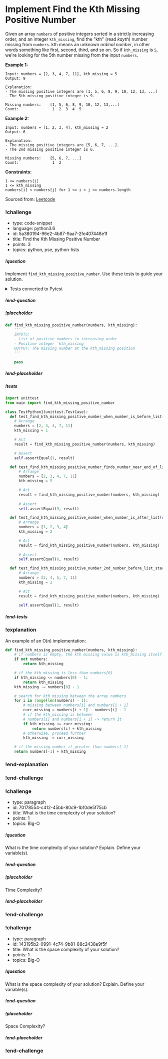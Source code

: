 # Implement Find the Kth Missing Positive Number

Given an array `numbers` of positive integers sorted in a strictly increasing order, and an integer `kth_missing`, find the "kth" (read _kayth_) number missing from `numbers`. kth means an unknown _ordinal number_, in other words something like first, second, third, and so on. So if `kth_missing` is `5`, we're looking for the 5th number missing from the input `numbers`.

**Example 1:**
```
Input: numbers = [2, 3, 4, 7, 11], kth_missing = 5
Output: 9

Explanation: 
- The missing positive integers are [1, 5, 6, 8, 9, 10, 12, 13, ...]
- The 5th missing positive integer is 9.

Missing numbers:    [1, 5, 6, 8, 9, 10, 12, 13,...]
Count:               1  2  3  4  5
```

**Example 2:**
```
Input: numbers = [1, 2, 3, 4], kth_missing = 2
Output: 6

Explanation: 
- The missing positive integers are [5, 6, 7, ...]. 
- The 2nd missing positive integer is 6.

Missing numbers:    [5, 6, 7, ...]
Count:               1  2
``` 

**Constraints:**
```
1 <= numbers[i]
1 <= kth_missing
numbers[i] < numbers[j] for 1 <= i < j <= numbers.length
```

Sourced from:  [Leetcode](https://leetcode.com/problems/kth-missing-positive-number/)

<!-- prettier-ignore-start -->
### !challenge
* type: code-snippet
* language: python3.6
* id: 5a380194-96e2-4b87-9aa7-2fe407448e1f
* title: Find the Kth Missing Positive Number
* points: 3
* topics: python, pse, python-lists
##### !question

Implement `find_kth_missing_positive_number`. Use these tests to guide your solution.

<details>
  <summary>Tests converted to Pytest</summary>

  ```python
  def test_find_kth_missing_positive_number_when_number_is_before_list():
      # Arrange
      numbers = [2, 3, 4, 7, 11]
      kth_missing = 1

      # Act
      result = find_kth_missing_positive_number(numbers, kth_missing)

      # Assert
      assert result == 1

  def test_find_kth_missing_positive_number_finds_number_near_end_of_list():
      # Arrange
      numbers = [2, 3, 4, 7, 11]
      kth_missing = 5

      # Act
      result = find_kth_missing_positive_number(numbers, kth_missing)
      
      # Assert
      assert result == 9

  def test_find_kth_missing_positive_number_when_number_is_after_list():
      # Arrange
      numbers = [1, 2, 3, 4]
      kth_missing = 2

      # Act
      result = find_kth_missing_positive_number(numbers, kth_missing)
      
      # Assert
      assert result == 6 

  def test_find_kth_missing_positive_number_2nd_number_before_list_starts():
      # Arrange
      numbers = [3, 4, 5, 7, 11]
      kth_missing = 2

      # Act
      result = find_kth_missing_positive_number(numbers, kth_missing)
      
      assert result == 2
  ```

</details>

##### !end-question
##### !placeholder

```python
def find_kth_missing_positive_number(numbers, kth_missing):
    '''
    INPUTS: 
    - List of positive numbers in increasing order 
    - Positive integer `kth_missing`
    OUTPUT: The missing number at the kth_missing position
    '''

    pass
```

##### !end-placeholder

##### !tests

```py
import unittest
from main import find_kth_missing_positive_number

class TestPython1(unittest.TestCase):
  def test_find_kth_missing_positive_number_when_number_is_before_list(self):
    # Arrange
    numbers = [2, 3, 4, 7, 11]
    kth_missing = 1

    # Act
    result = find_kth_missing_positive_number(numbers, kth_missing)

    # Assert
    self.assertEqual(1, result)

  def test_find_kth_missing_positive_number_finds_number_near_end_of_list(self):
      # Arrange
      numbers = [2, 3, 4, 7, 11]
      kth_missing = 5

      # Act
      result = find_kth_missing_positive_number(numbers, kth_missing)
      
      # Assert
      self.assertEqual(9, result)

  def test_find_kth_missing_positive_number_when_number_is_after_list(self):
      # Arrange
      numbers = [1, 2, 3, 4]
      kth_missing = 2

      # Act
      result = find_kth_missing_positive_number(numbers, kth_missing)
      
      # Assert
      self.assertEqual(6, result)

  def test_find_kth_missing_positive_number_2nd_number_before_list_starts(self):
      # Arrange
      numbers = [3, 4, 5, 7, 11]
      kth_missing = 2

      # Act
      result = find_kth_missing_positive_number(numbers, kth_missing)
      
      self.assertEqual(2, result)

```

##### !end-tests
### !explanation

An example of an O(n) implementation:

```python
def find_kth_missing_positive_number(numbers, kth_missing):
    # if numbers is empty, the kth missing value is kth_missing itself
    if not numbers:
        return kth_missing

    # if the kth_missing is less than numbers[0]
    if kth_missing <= numbers[0] - 1:
        return kth_missing
    kth_missing -= numbers[0] - 1

    # search for kth_missing between the array numbers
    for i in range(len(numbers) - 1):
        # missing between numbers[i] and numbers[i + 1]
        curr_missing = numbers[i + 1] - numbers[i] - 1
        # if the kth_missing is between
        # numbers[i] and numbers[i + 1] -> return it
        if kth_missing <= curr_missing:
            return numbers[i] + kth_missing
        # otherwise, proceed further
        kth_missing -= curr_missing

    # if the missing number if greater than numbers[-1]
    return numbers[-1] + kth_missing
```

### !end-explanation
### !end-challenge
<!-- prettier-ignore-end -->

<!-- prettier-ignore-start -->
### !challenge
* type: paragraph
* id: 70178554-c412-45bb-80c9-1b10de5f75cb
* title: What is the time complexity of your solution?
* points: 1
* topics: Big-O
##### !question

What is the time complexity of your solution? Explain. Define your variable(s).

##### !end-question
##### !placeholder

Time Complexity?

##### !end-placeholder
### !end-challenge
<!-- prettier-ignore-end -->

<!-- prettier-ignore-start -->
### !challenge
* type: paragraph
* id: 143195b2-0991-4c74-9b81-88c2438e9f5f
* title: What is the space complexity of your solution?
* points: 1
* topics: Big-O
##### !question

What is the space complexity of your solution? Explain. Define your variable(s).

##### !end-question
##### !placeholder

Space Complexity?

##### !end-placeholder
### !end-challenge
<!-- prettier-ignore-end -->